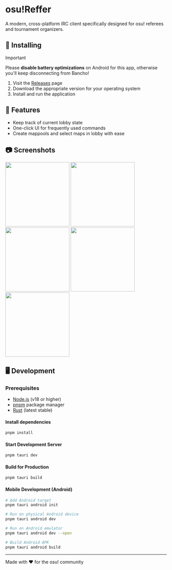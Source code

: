 # osu!Reffer
A modern, cross-platform IRC client specifically designed for osu! referees and tournament organizers.

## 🚀 Installing
> [!IMPORTANT]
> Please **disable battery optimizations** on Android for this app, otherwise you'll keep disconnecting from Bancho!

1. Visit the [Releases](https://github.com/V1laZ/easyOsuReffer/releases) page
2. Download the appropriate version for your operating system
3. Install and run the application

## 🔧 Features
- Keep track of current lobby state
- One-click UI for frequently used commands
- Create mappools and select maps in lobby with ease 

## 📷 Screenshots
<img src="https://github.com/user-attachments/assets/c5c7e83a-1f78-4582-92b6-b31b124b478e" width="200" />
<img src="https://github.com/user-attachments/assets/7bfd8888-142f-42d1-9bc4-b8240fdd2568" width="200" />
<img src="https://github.com/user-attachments/assets/c8d9fc2b-58bc-443f-a103-1325997ddbe9" width="200" />
<img src="https://github.com/user-attachments/assets/68155eb7-6af0-4e28-8f27-1e54cd7ee4d3" width="200" />
<img src="https://github.com/user-attachments/assets/58e4b0ec-0188-4f76-a039-995819fa6140" width="200" />

## 🖥️ Development

### Prerequisites
- [Node.js](https://nodejs.org/) (v18 or higher)
- [pnpm](https://pnpm.io/) package manager
- [Rust](https://rustup.rs/) (latest stable)

#### Install dependencies
```bash
pnpm install
```

#### Start Development Server
```bash
pnpm tauri dev
```

#### Build for Production
```bash
pnpm tauri build
```

#### Mobile Development (Android)
```bash
# Add Android target
pnpm tauri android init

# Run on physical Android device
pnpm tauri android dev

# Run on Android emulator
pnpm tauri android dev --open

# Build Android APK
pnpm tauri android build
```
---

Made with ❤️ for the osu! community
